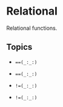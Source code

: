 # Relational

Relational functions.

## Topics

- ``==(_:_:)``
- ``==(_:_:)``

- ``!=(_:_:)``
- ``!=(_:_:)``
